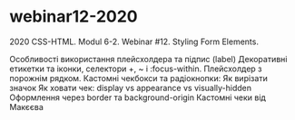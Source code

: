 # webinar12-2020
2020 CSS-HTML. Modul 6-2. Webinar #12. Styling Form Elements.

Особливості використання плейсхолдера та підпис (label)
     Декоративні етикетки та іконки, селектори +, ~ і :focus-within. Плейсхолдер з порожнім рядком.
     Кастомні чекбокси та радіокнопки:
         Як вирізати значок
         Як ховати чек: display vs appearance vs visually-hidden
         Оформлення через border та background-origin
     Кастомні чеки від Макєєва
